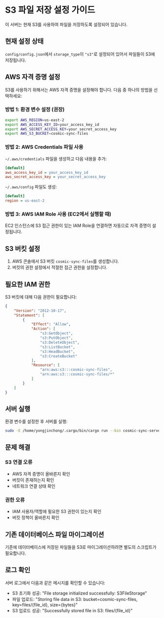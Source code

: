 # S3 파일 저장 설정 가이드

이 서버는 현재 S3를 사용하여 파일을 저장하도록 설정되어 있습니다.

## 현재 설정 상태

`config/config.json`에서 `storage_type`이 `"s3"`로 설정되어 있어서 파일들이 S3에 저장됩니다.

## AWS 자격 증명 설정

S3를 사용하기 위해서는 AWS 자격 증명을 설정해야 합니다. 다음 중 하나의 방법을 선택하세요:

### 방법 1: 환경 변수 설정 (권장)

```bash
export AWS_REGION=us-east-2
export AWS_ACCESS_KEY_ID=your_access_key_id
export AWS_SECRET_ACCESS_KEY=your_secret_access_key
export AWS_S3_BUCKET=cosmic-sync-files
```

### 방법 2: AWS Credentials 파일 사용

`~/.aws/credentials` 파일을 생성하고 다음 내용을 추가:

```ini
[default]
aws_access_key_id = your_access_key_id
aws_secret_access_key = your_secret_access_key
```

`~/.aws/config` 파일도 생성:

```ini
[default]
region = us-east-2
```

### 방법 3: AWS IAM Role 사용 (EC2에서 실행할 때)

EC2 인스턴스에 S3 접근 권한이 있는 IAM Role을 연결하면 자동으로 자격 증명이 설정됩니다.

## S3 버킷 설정

1. AWS 콘솔에서 S3 버킷 `cosmic-sync-files`를 생성합니다.
2. 버킷의 권한 설정에서 적절한 접근 권한을 설정합니다.

## 필요한 IAM 권한

S3 버킷에 대해 다음 권한이 필요합니다:

```json
{
    "Version": "2012-10-17",
    "Statement": [
        {
            "Effect": "Allow",
            "Action": [
                "s3:GetObject",
                "s3:PutObject",
                "s3:DeleteObject",
                "s3:ListBucket",
                "s3:HeadBucket",
                "s3:CreateBucket"
            ],
            "Resource": [
                "arn:aws:s3:::cosmic-sync-files",
                "arn:aws:s3:::cosmic-sync-files/*"
            ]
        }
    ]
}
```

## 서버 실행

환경 변수를 설정한 후 서버를 실행:

```bash
sudo -E /home/yongjinchong/.cargo/bin/cargo run --bin cosmic-sync-server
```

## 문제 해결

### S3 연결 오류
- AWS 자격 증명이 올바른지 확인
- 버킷이 존재하는지 확인
- 네트워크 연결 상태 확인

### 권한 오류
- IAM 사용자/역할에 필요한 S3 권한이 있는지 확인
- 버킷 정책이 올바른지 확인

## 기존 데이터베이스 파일 마이그레이션

기존에 데이터베이스에 저장된 파일들을 S3로 마이그레이션하려면 별도의 스크립트가 필요합니다.

## 로그 확인

서버 로그에서 다음과 같은 메시지를 확인할 수 있습니다:

- S3 초기화 성공: "File storage initialized successfully: S3FileStorage"
- 파일 업로드: "Storing file data in S3: bucket=cosmic-sync-files, key=files/{file_id}, size={bytes}"
- S3 업로드 성공: "Successfully stored file in S3: files/{file_id}" 